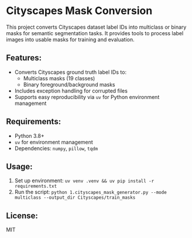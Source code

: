 # Cityscapes Mask Conversion

This project converts Cityscapes dataset label IDs into multiclass or binary masks for semantic segmentation tasks. It provides tools to process label images into usable masks for training and evaluation.

## Features:
- Converts Cityscapes ground truth label IDs to:
  - Multiclass masks (19 classes)
  - Binary foreground/background masks
- Includes exception handling for corrupted files
- Supports easy reproducibility via `uv` for Python environment management

## Requirements:
- Python 3.8+
- `uv` for environment management
- Dependencies: `numpy`, `pillow`, `tqdm`

## Usage:
1. Set up environment: `uv venv .venv && uv pip install -r requirements.txt`
2. Run the script: `python 1.cityscapes_mask_generator.py --mode multiclass --output_dir Cityscapes/train_masks`

## License:
MIT
